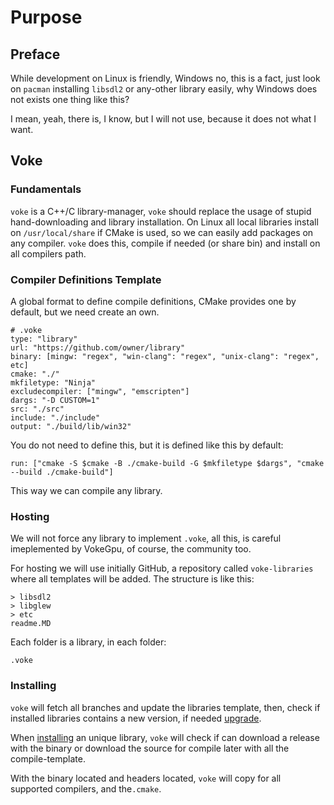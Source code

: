 # Purpose

## Preface

While development on Linux is friendly, Windows no, this is a fact, just look on `pacman` installing `libsdl2` or any-other library easily, why Windows does not exists one thing like this?

I mean, yeah, there is, I know, but I will not use, because it does not what I want.

## Voke

### Fundamentals

`voke` is a C++/C library-manager, `voke` should replace the usage of stupid hand-downloading and library installation. On Linux all local libraries install on `/usr/local/share` if CMake is used, so we can easily add packages on any compiler. `voke` does this, compile if needed (or share bin) and install on all compilers path.

### Compiler Definitions Template

A global format to define compile definitions, CMake provides one by default, but we need create an own.
```
# .voke
type: "library"
url: "https://github.com/owner/library"
binary: [mingw: "regex", "win-clang": "regex", "unix-clang": "regex", etc]
cmake: "./"
mkfiletype: "Ninja"
excludecompiler: ["mingw", "emscripten"]
dargs: "-D CUSTOM=1"
src: "./src"
include: "./include"
output: "./build/lib/win32"
```

You do not need to define this, but it is defined like this by default:
```
run: ["cmake -S $cmake -B ./cmake-build -G $mkfiletype $dargs", "cmake --build ./cmake-build"]
```

This way we can compile any library.

### Hosting

We will not force any library to implement `.voke`, all this, is careful imeplemented by VokeGpu, of course, the community too.

For hosting we will use initially GitHub, a repository called `voke-libraries` where all templates will be added. The structure is like this:

```
> libsdl2
> libglew
> etc
readme.MD
```

Each folder is a library, in each folder:
```
.voke
```

### Installing

`voke` will fetch all branches and update the libraries template, then, check if installed libraries contains a new version, if needed [upgrade](./args.md#sync-upgrade).

When [installing](./args.md#sync) an unique library, `voke` will check if can download a release with the binary or download the source for compile later with all the compile-template.

With the binary located and headers located, `voke` will copy for all supported compilers, and the`.cmake`.